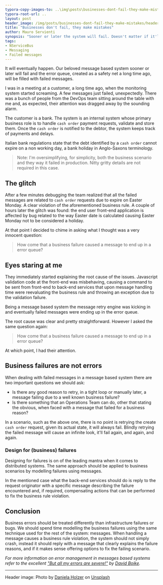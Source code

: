 ```yaml
---
typora-copy-images-to: ..\img\posts\businesses-dont-fail-they-make-mistakes
typora-root-url: ..
layout: post
header_image: /img/posts/businesses-dont-fail-they-make-mistakes/header.jpg
title: "Businesses don't fail, they make mistakes"
author: Mauro Servienti
synopsis: "Sooner or later the system will fail. Doesn't matter if it'll be for an infrastructure failure or a bug. It'll fail. Dealing with failures can be tricky especially when business failures are handled like if they were infrastructure ones."
tags:
- NServiceBus
- Messaging
- Failed messages
---
```


It will eventually happen. Our beloved message based system sooner or later will fail and the error queue,  created as a safety net a long time ago, will be filled with failed messages.

I was in a meeting at a customer, a long time ago, when the monitoring system started screaming. A few messages just failed, unexpectedly. There was a bunch of people from the DevOps team sitting around the table with me and, as expected, their attention was dragged away by the sounding alarm.

The customer is a bank. The system is an internal system whose primary business role is to handle `cash order` payment requests, validate and store them. Once the `cash order` is notified to the debtor, the system keeps track of payments and delays.

Italian bank regulations state that the debt identified by a `cash order` cannot expire on a non working day, a bank holiday in Anglo-Saxons terminology.

> Note: I'm oversimplifying, for simplicity, both the business scenario and they way it failed in production. Nitty gritty details are not required in this case.

## The glitch

After a few minutes debugging the team realized that all the failed messages are related to `cash order` requests due to expire on Easter Monday. A clear violation of the aforementioned business rule.
A couple of hours later the glitch was found: the end user front-end application is affected by bug related to the way Easter date is calculated causing Easter Monday not to be considered a holiday.

At that point I decided to chime in asking what I thought was a very innocent question:

> How come that a business failure caused a message to end up in a error queue?

## Eyes staring at me

They immediately started explaining the root cause of the issues. Javascript validation code at the front-end was misbehaving, causing a command to be sent from front-end to back-end services that upon message handling time were reevaluating the business rule and throwing an exception due to the validation failure.

Being a message based system the message retry engine was kicking in and eventually failed messages were ending up in the error queue.

The root cause was clear and pretty straightforward. However I asked the same question again:

> How come that a business failure caused a message to end up in a error queue?

At which point, I had their attention.

## Business failures are not errors

When dealing with failed messages in a message based system there are two important questions we should ask:

* Is there any good reason to retry, in a tight loop or manually later, a message failing due to a well known business failure?
* Is there something that an Operations Team can do, other that stating the obvious, when faced with a message that failed for a business reason?

In a scenario, such as the above one, there is no point is retrying the create `cash order` request, given its actual state, it will always fail. Blindly retrying the failed message will cause an infinite look, it'll fail again, and again, and again.

### Design for (business) failures

Designing for failures is on of the leading mantra when it comes to distributed systems. The same approach should be applied to business scenarios by modelling failures using messages.

In the mentioned case what the back-end services should do is reply to the request originator with a specific message describing the failure encountered and, if required, compensating actions that can be performed to fix the business rule violation.

## Conclusion

Business errors should be treated differently than infrastructure failures or bugs. We should spend time modelling the business failures using the same technique used for the rest of the system: messages. When handling a message causes a business rule violation, the system should not simply crash, instead it should reply with a message that clearly explains the failure reasons, and if it makes sense offering options to fix the failing scenario.

*For more information on error management in messages based systems refer to the excellent ["But all my errors are severe!"](https://particular.net/blog/but-all-my-errors-are-severe) by [David Boike](https://www.make-awesome.com/).*

---
Header image: Photo by [Daniela Holzer](https://unsplash.com/@matscha?utm_source=unsplash&utm_medium=referral&utm_content=creditCopyText) on [Unsplash](https://unsplash.com/search/photos/mistake?utm_source=unsplash&utm_medium=referral&utm_content=creditCopyText)